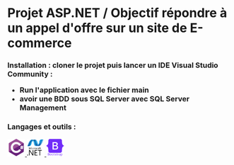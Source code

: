 <h1 align="left">Projet ASP.NET / Objectif répondre à un appel d'offre sur un site de E-commerce</h1>

<h3 align="left">Installation : cloner le projet puis lancer un IDE Visual Studio Community :  

  - Run l'application avec le fichier main
  - avoir une BDD sous SQL Server avec SQL Server Management
</h3>

<h3 align="left">Langages et outils :</h3>
<p align="left">
  <a href="https://www.w3schools.com/cs/" target="_blank" rel="noreferrer"> <img src="https://raw.githubusercontent.com/devicons/devicon/master/icons/csharp/csharp-original.svg" alt="csharp" width="40" height="40"/> </a> 
  <a href="https://dotnet.microsoft.com/" target="_blank" rel="noreferrer"> <img src="https://raw.githubusercontent.com/devicons/devicon/master/icons/dot-net/dot-net-original-wordmark.svg" alt="dotnet" width="40" height="40"/> </a>
  <a href="https://getbootstrap.com" target="_blank" rel="noreferrer"> <img src="https://raw.githubusercontent.com/devicons/devicon/master/icons/bootstrap/bootstrap-plain-wordmark.svg" alt="bootstrap" width="40" height="40"/> </a> 
</p>
